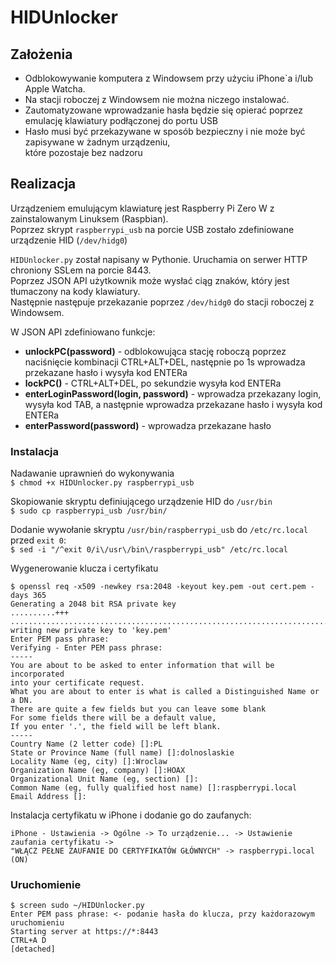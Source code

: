 # HIDUnlocker

## Założenia
- Odblokowywanie komputera z Windowsem przy użyciu iPhone\`a i/lub Apple Watcha.
- Na stacji roboczej z Windowsem nie można niczego instalować.
- Zautomatyzowane wprowadzanie hasła będzie się opierać poprzez emulację klawiatury podłączonej do portu USB
- Hasło musi być przekazywane w sposób bezpieczny i nie może być zapisywane w żadnym urządzeniu,\
które pozostaje bez nadzoru

## Realizacja
Urządzeniem emulującym klawiaturę jest Raspberry Pi Zero W z zainstalowanym Linuksem (Raspbian).\
Poprzez skrypt `raspberrypi_usb` na porcie USB zostało zdefiniowane urządzenie HID (`/dev/hidg0`)

`HIDUnlocker.py` został napisany w Pythonie. Uruchamia on serwer HTTP chroniony SSLem na porcie 8443.\
Poprzez JSON API użytkownik może wysłać ciąg znaków, który jest tłumaczony na kody klawiatury.\
Następnie następuje przekazanie poprzez `/dev/hidg0` do stacji roboczej z Windowsem.

W JSON API zdefiniowano funkcje:
- **unlockPC(password)** - odblokowująca stację roboczą poprzez naciśnięcie kombinacji CTRL+ALT+DEL, następnie po 1s wprowadza przekazane hasło i wysyła kod ENTERa
- **lockPC()** - CTRL+ALT+DEL, po sekundzie wysyła kod ENTERa
- **enterLoginPassword(login, password)** - wprowadza przekazany login, wysyła kod TAB, a następnie wprowadza przekazane hasło i wysyła kod ENTERa
- **enterPassword(password)** - wprowadza przekazane hasło

### Instalacja
Nadawanie uprawnień do wykonywania \
`$ chmod +x HIDUnlocker.py raspberrypi_usb`

Skopiowanie skryptu definiującego urządzenie HID do `/usr/bin` \
`$ sudo cp raspberrypi_usb /usr/bin/`

Dodanie wywołanie skryptu `/usr/bin/raspberrypi_usb` do `/etc/rc.local` przed `exit 0`:\
`$ sed -i "/^exit 0/i\/usr\/bin\/raspberrypi_usb" /etc/rc.local`

Wygenerowanie klucza i certyfikatu
```
$ openssl req -x509 -newkey rsa:2048 -keyout key.pem -out cert.pem -days 365
Generating a 2048 bit RSA private key
..........+++
.....................................................................................+++
writing new private key to 'key.pem'
Enter PEM pass phrase:
Verifying - Enter PEM pass phrase:
-----
You are about to be asked to enter information that will be incorporated
into your certificate request.
What you are about to enter is what is called a Distinguished Name or a DN.
There are quite a few fields but you can leave some blank
For some fields there will be a default value,
If you enter '.', the field will be left blank.
-----
Country Name (2 letter code) []:PL
State or Province Name (full name) []:dolnoslaskie
Locality Name (eg, city) []:Wroclaw
Organization Name (eg, company) []:HOAX
Organizational Unit Name (eg, section) []:
Common Name (eg, fully qualified host name) []:raspberrypi.local
Email Address []:

```

Instalacja certyfikatu w iPhone i dodanie go do zaufanych:
```
iPhone - Ustawienia -> Ogólne -> To urządzenie... -> Ustawienie zaufania certyfikatu ->
"WŁĄCZ PEŁNE ZAUFANIE DO CERTYFIKATÓW GŁÓWNYCH" -> raspberrypi.local (ON)
```

### Uruchomienie
```
$ screen sudo ~/HIDUnlocker.py
Enter PEM pass phrase: <- podanie hasła do klucza, przy każdorazowym uruchomieniu
Starting server at https://*:8443
CTRL+A D
[detached]
```
